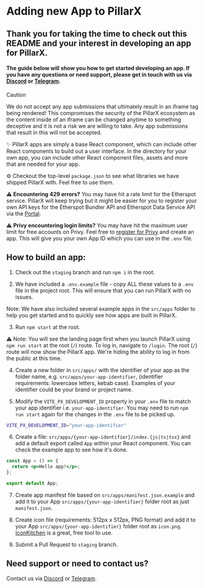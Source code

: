 # Adding new App to PillarX

## Thank you for taking the time to check out this README and your interest in developing an app for PillarX.

#### The guide below will show you how to get started developing an app. If you have any questions or need support, please get in touch with us via [Discord](https://discord.gg/6MKAy7gv4P) or [Telegram](https://t.me/pillarxdevelopers).

> [!CAUTION]
> We do not accept any app submissions that ultimately result in an iframe tag being rendered! This compromises the security of the PillarX ecosystem as the content inside of an iframe can be changed anytime to something deceptive and it is not a risk we are willing to take. Any app submissions that result in this will not be accepted.

✨ PillarX apps are simply a base React component, which can include other React components to build out a user interface. In the directory for your own app, you can include other React component files, assets and more that are needed for your app.

⚙️ Checkout the top-level `package.json` to see what libraries we have shipped PillarX with. Feel free to use them.

⚠️ **Encountering 429 errors?** You may have hit a rate limit for the Etherspot service. PillarX will keep trying but it might be easier for you to register your own API keys for the Etherspot Bundler API and Etherspot Data Service API via the [Portal](https://portal.etherspot.io).

⚠️ **Privy encountering login limits?** You may have hit the maximum user limit for free accounts on Privy. Feel free to [register for Privy](https://dashboard.privy.io) and create an app. This will give you your own App ID which you can use in the `.env` file.

## How to build an app:

1. Check out the `staging` branch and run `npm i` in the root.

2. We have included a `.env.example` file - copy ALL these values to a `.env` file in the project root. This will ensure that you can run PillarX with no issues.

Note: We have also included several example apps in the `src/apps` folder to help you get started and to quickly see how apps are built in PillarX.

3. Run `npm start` at the root.

⚠️ Note: You will see the landing page first when you launch PillarX using `npm run start` at the root (`/`) route. To log in, navigate to `/login`. The root (`/`) route will now show the PillarX app. We're hiding the ability to log in from the public at this time.

4. Create a new folder in `src/apps/` with the identifier of your app as the folder name, e.g. `src/apps/your-app-identifier`, (identifier requirements: lowercase letters, kebab case). Examples of your identifier could be your brand or project name.

5. Modify the `VITE_PX_DEVELOPMENT_ID` property in your `.env` file to match your app identifier i.e. `your-app-identifier`. You may need to run `npm run start` again for the changes in the `.env` file to be picked up.

```bash
VITE_PX_DEVELOPMENT_ID="your-app-identifier"
```

6. Create a file: `src/apps/{your-app-identifier}/index.{js|ts|tsx}` and add a default export called `App` within your React component. You can check the example app to see how it's done.

```jsx
const App = () => {
  return <p>Hello app!</p>;
};

export default App;
```

7. Create app manifest file based on `src/apps/manifest.json.example` and add it to your App `src/apps/{your-app-identifier}` folder root as just `manifest.json`.

8. Create icon file (requirements: 512px x 512px, PNG format) and add it to your App `src/apps/{your-app-identifier}` folder root as `icon.png`. [IconKitchen](https://icon.kitchen) is a great, free tool to use.

9. Submit a Pull Request to `staging` branch.

## Need support or need to contact us?

Contact us via [Discord](https://discord.gg/6MKAy7gv4P) or [Telegram](https://t.me/pillarxdevelopers).
